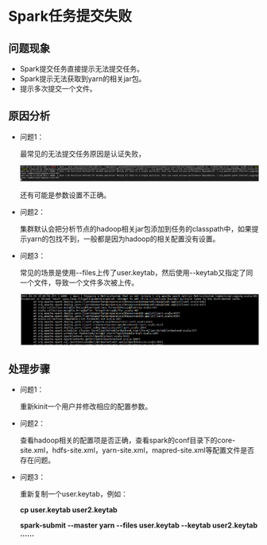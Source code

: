 # Spark任务提交失败<a name="mrs_03_0284"></a>

## 问题现象<a name="section117424454313"></a>

-   Spark提交任务直接提示无法提交任务。
-   Spark提示无法获取到yarn的相关jar包。
-   提示多次提交一个文件。

## 原因分析<a name="section1237061220324"></a>

-   问题1：

    最常见的无法提交任务原因是认证失败，

    ![](figures/zh-cn_image_0000001106387476.png)

    还有可能是参数设置不正确。

-   问题2：

    集群默认会把分析节点的hadoop相关jar包添加到任务的classpath中，如果提示yarn的包找不到，一般都是因为hadoop的相关配置没有设置。

-   问题3：

    常见的场景是使用--files上传了user.keytab，然后使用--keytab又指定了同一个文件，导致一个文件多次被上传。

    ![](figures/zh-cn_image_0000001152947245.png)


## 处理步骤<a name="section16530919173311"></a>

-   问题1：

    重新kinit一个用户并修改相应的配置参数。

-   问题2：

    查看hadoop相关的配置项是否正确，查看spark的conf目录下的core-site.xml，hdfs-site.xml，yarn-site.xml，mapred-site.xml等配置文件是否存在问题。

-   问题3：

    重新复制一个user.keytab，例如：

    **cp user.keytab user2.keytab**

    **spark-submit --master yarn --files user.keytab --keytab user2.keytab ......**



